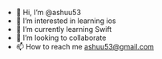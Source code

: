 - 👋 Hi, I’m @ashuu53
- 👀 I’m interested in learning ios
- 🌱 I’m currently learning Swift
- 💞️ I’m looking to collaborate
- 📫 How to reach me ashuu53@gmail.com

<!---
ashuu53/ashuu53 is a ✨ special ✨ repository because its `README.md` (this file) appears on your GitHub profile.
You can click the Preview link to take a look at your changes.
--->
